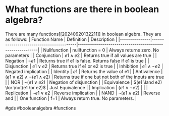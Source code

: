 # What functions are there in boolean algebra? 
There are many functions[[20240920132211]] in boolean algebra. They are as follows:
| Function Name | Definition                              | Description                                              |
|---------------|-----------------------------------------|----------------------------------------------------------|
| Nullfunction  | nullfunction = 0                        | Always returns zero. No parameters                       |
| Conjunction   | $e1 \land e2$                           | Returns true if all values are true                      |
| Negation      | $\neg e1$                               | Returns true if e1 is false. Returns false if e1 is true |
| Disjunction   | $e1 \lor e2$                            | Returns true if e1 or e2 is true                         |
| Inhibition    | $e1 \land \neg e2$                      | Negated implication                                      |
| Identity      | $e1$                                    | Returns the value of e1                                  |
| Antivalence   | $(e1 \lor e2) \land \neg (e1 \land e2)$ | Returns true if one but not both of the inputs are true  |
| NOR           | $\neg (e1 \lor e2)$                     | Negation of disjunction                                  |
| Equivalence   | $(e1 \land e2) \lor \not(e1 \or e2)$    | Just Equivalence                                         |
| Implication   | $(e1 \lor \neg e2)$                     |                                                          |
| Replication   | $\neg e1 \lor e2$                       | Reverse implication                                      |
| NAND          | $\neg (e1 \land e2)$                    | Reverse and                                              |
| One function  | f=1                                     | Always return true. No parameters.                       |

#gds #booleanalgebra #functions